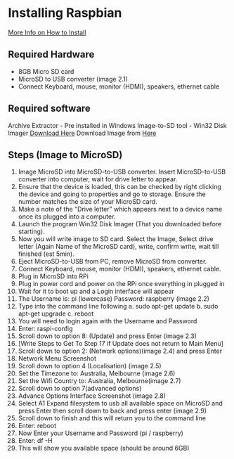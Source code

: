 # Installing Raspbian
[More Info on How to Install](https://www.raspberrypi.org/documentation/installation/installing-images/README.md)
## Required Hardware

 - 8GB Micro SD card
 - MicroSD to USB converter (image 2.1)
 - Connect Keyboard, mouse, monitor (HDMI), speakers, ethernet cable

## Required software 

Archive Extractor  - Pre installed in Windows
Image-to-SD tool - Win32 Disk Imager [Download Here](https://www.portablefreeware.com/?id=2018)
Download Image from [Here](https://www.raspberrypi.org/downloads/)

## Steps (Image to MicroSD)

 1. Image MicroSD into MicroSD-to-USB converter. Insert MicroSD-to-USB converter into computer, wait for drive letter to appear.
 2. Ensure that the device is loaded, this can be checked by right clicking the device and going to properties and go to storage. Ensure the number matches the size of your MicroSD card.
 3. Make a note of the "Drive letter" which appears next to a device name once its plugged into a computer.
 4. Launch the program Win32 Disk Imager (That you downloaded before starting).
 5. Now you will write image to SD card. Select the Image, Select drive letter (Again Name of the MicroSD card), write, confirm write, wait till finished (est 5min).
 6. Eject MicroSD-to-USB from PC, remove MicroSD from converter.
 7. Connect Keyboard, mouse, monitor (HDMI), speakers, ethernet cable.
 8. Plug in MicroSD into RPi
 9. Plug in power cord and power on the RPi once everything in plugged in
 10. Wait for it to boot up and a Login interface will appear
 11. The Username is: pi (lowercase) Password: raspberry (image 2.2)
 12. Type into the command line following
	 a. sudo apt-get update
	 b. sudo apt-get upgrade
	 c. reboot
  13. You will need to login again with the Username and Password
  14. Enter: raspi-config
  15. Scroll down to option 8: (Update) and press Enter (image 2.3)
  16. [Write Steps to Get To Step 17 if Update does not return to Main Menu]
  17. Scroll down to option 2: (Network options)(image 2.4) and press Enter
  18. Network Menu Screenshot
  19. Scroll down to option 4 (Localisation) (image 2.5)
  20. Set the Timezone to: Australia, Melbourne (image 2.6)
  21. Set the Wifi Country to: Australia, Melbourne(image 2.7)
  22. Scroll down to option 7(advanced options)
  23. Advance Options Interface Screenshot (image 2.8)
  24. Select A1 Expand filesystem to usb all available space on MicroSD and press Enter then scroll down to back and press enter (image 2.9)
  25. Scroll down to finish and this will return you to the command line
  26. Enter: reboot
  27. Now Enter your Username and Password (pi / raspberry)
  28. Enter: df -H
  29. This will show you available space (should be around 6GB)
